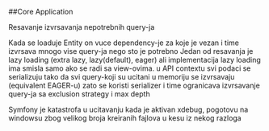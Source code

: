 ##Core Application

Resavanje izvrsavanja nepotrebnih query-ja

Kada se loaduje Entity on vuce dependency-je za koje je vezan i time izvrsava mnogo vise query-ja nego sto je potrebno
Jedan od resavanja je lazy loading (extra lazy, lazy(default), eager) ali implementacija lazy loading ima smisla samo
ako se radi sa view-ovima.
u API contextu svi podaci se serializuju tako da svi query-koji su ucitani u memoriju se izvrsavaju (equivalent EAGER-u)
zato se koristi serializer i time ogranicava izvrsavanje query-ja sa exclusion strategy i max depth


Symfony je katastrofa u ucitavanju kada je aktivan xdebug, pogotovu na windowsu zbog velikog broja kreiranih fajlova u kesu iz nekog razloga